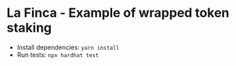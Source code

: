 # La Finca - Example of wrapped token staking
- Install dependencies:
```yarn install```
- Run tests:
```npx hardhat test```
